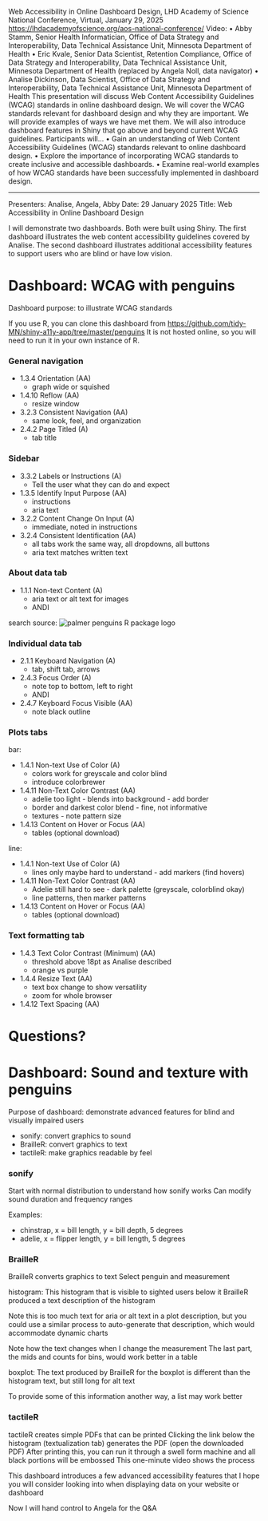 Web Accessibility in Online Dashboard Design, LHD Academy of Science National Conference, Virtual, January 29, 2025
https://lhdacademyofscience.org/aos-national-conference/
Video: 
• Abby Stamm, Senior Health Informatician, Office of Data Strategy and Interoperability, Data Technical Assistance Unit, Minnesota Department of Health 
• Eric Kvale, Senior Data Scientist, Retention Compliance, Office of Data Strategy and Interoperability, Data Technical Assistance Unit, Minnesota Department of Health (replaced by Angela Noll, data navigator)
• Analise Dickinson, Data Scientist, Office of Data Strategy and Interoperability, Data Technical Assistance Unit, Minnesota Department of Health 
This presentation will discuss Web Content Accessibility Guidelines (WCAG) standards in online dashboard design. We will cover the WCAG standards relevant for dashboard design and why they are important. We will provide examples of ways we have met them. We will also introduce dashboard features in Shiny that 
go above and beyond current WCAG guidelines. 
Participants will... 
• Gain an understanding of Web Content Accessibility Guidelines (WCAG) standards relevant to online dashboard design. 
• Explore the importance of incorporating WCAG standards to create inclusive and accessible dashboards. 
• Examine real-world examples of how WCAG standards have been successfully implemented in dashboard design. 


----------------------------------

Presenters: Analise, Angela, Abby
Date: 29 January 2025
Title: Web Accessibility in Online Dashboard Design

I will demonstrate two dashboards. Both were built using Shiny.
The first dashboard illustrates the web content accessibility guidelines covered 
by Analise.
The second dashboard illustrates additional accessibility features to support 
users who are blind or have low vision.


# Dashboard: WCAG with penguins

Dashboard purpose: to illustrate WCAG standards

If you use R, you can clone this dashboard from 
https://github.com/tidy-MN/shiny-a11y-app/tree/master/penguins
It is not hosted online, so you will need to run it in your own instance of R.


### General navigation

* 1.3.4 Orientation (AA)
    - graph wide or squished
* 1.4.10 Reflow (AA)
    - resize window
* 3.2.3 Consistent Navigation (AA)
    - same look, feel, and organization
* 2.4.2 Page Titled (A) 
    - tab title



### Sidebar

* 3.3.2 Labels or Instructions (A)
    - Tell the user what they can do and expect
* 1.3.5 Identify Input Purpose (AA) 
    - instructions
    - aria text
* 3.2.2 Content Change On Input (A) 
    - immediate, noted in instructions
* 3.2.4 Consistent Identification (AA)
    - all tabs work the same way, all dropdowns, all buttons
    - aria text matches written text


### About data tab

* 1.1.1 Non-text Content (A) 
    - aria text or alt text for images
    - ANDI

search source: 
<img src="https://allisonhorst.github.io/palmerpenguins/logo.png" alt="palmer penguins R package logo"/>


### Individual data tab

* 2.1.1 Keyboard Navigation (A) 
    - tab, shift tab, arrows
* 2.4.3 Focus Order (A) 
    - note top to bottom, left to right
    - ANDI
* 2.4.7 Keyboard Focus Visible (AA)
    - note black outline



### Plots tabs

bar: 

* 1.4.1 Non-text Use of Color (A) 
    - colors work for greyscale and color blind
    - introduce colorbrewer
* 1.4.11 Non-Text Color Contrast (AA)
    - adelie too light - blends into background - add border
    - border and darkest color blend - fine, not informative
    - textures - note pattern size
* 1.4.13 Content on Hover or Focus (AA)
    - tables (optional download)

line: 

* 1.4.1 Non-text Use of Color (A) 
    - lines only maybe hard to understand - add markers (find hovers)
* 1.4.11 Non-Text Color Contrast (AA)
    - Adelie still hard to see - dark palette (greyscale, colorblind okay)
    - line patterns, then marker patterns
* 1.4.13 Content on Hover or Focus (AA)
    - tables (optional download)



### Text formatting tab

* 1.4.3 Text Color Contrast (Minimum) (AA) 
    - threshold above 18pt as Analise described
    - orange vs purple
* 1.4.4 Resize Text (AA)
    - text box change to show versatility
    - zoom for whole browser
* 1.4.12 Text Spacing (AA)


# Questions?


# Dashboard: Sound and texture with penguins

Purpose of dashboard: demonstrate advanced features for blind and visually 
impaired users

* sonify: convert graphics to sound
* BrailleR: convert graphics to text
* tactileR: make graphics readable by feel


### sonify

Start with normal distribution to understand how sonify works
Can modify sound duration and frequency ranges

Examples: 
* chinstrap, x = bill length, y = bill depth, 5 degrees
* adelie, x = flipper length, y = bill length, 5 degrees

### BrailleR

BrailleR converts graphics to text
Select penguin and measurement

histogram:
This histogram that is visible to sighted users
below it BrailleR produced a text description of the histogram

Note this is too much text for aria or alt text in a plot description,
but you could use a similar process to auto-generate that description, 
which would accommodate dynamic charts

Note how the text changes when I change the measurement
The last part, the mids and counts for bins, would work better in a table

boxplot:
The text produced by BrailleR for the boxplot is different than the histogram 
text, but still long for alt text

To provide some of this information another way, a list may work better



### tactileR

tactileR creates simple PDFs that can be printed
Clicking the link below the histogram (textualization tab) generates the PDF
(open the downloaded PDF)
After printing this, you can run it through a swell form machine
and all black portions will be embossed
This one-minute video shows the process

This dashboard introduces a few advanced accessibility features that I hope you 
will consider looking into when displaying data on your website or dashboard

Now I will hand control to Angela for the Q&A



